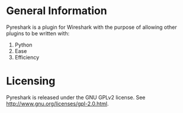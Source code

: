 General Information
===================

Pyreshark is a plugin for Wireshark with the purpose of allowing other plugins to be written with:
1. Python
2. Ease
3. Efficiency

Licensing
=========
Pyreshark is released under the GNU GPLv2 license. See <http://www.gnu.org/licenses/gpl-2.0.html>.